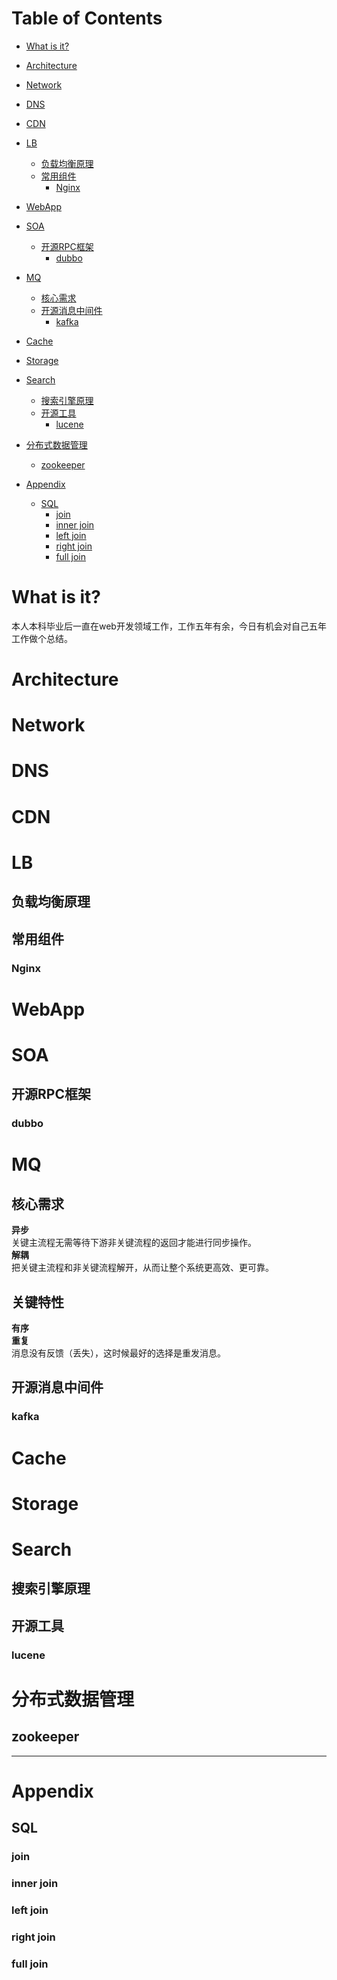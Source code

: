 # Table of Contents
* <a href="#what-is-it">What is it?</a>
* <a href="#architecture">Architecture</a>
* <a href="#network">Network</a>
* <a href="#dns">DNS</a>
* <a href="#cdn">CDN</a>
* <a href="#lb">LB</a>
  * <a href="#负载均衡原理">负载均衡原理</a>
  * <a href="#常用组件">常用组件</a>
    * <a href="#Nginx">Nginx</a>
* <a href="#webapp">WebApp</a>
* <a href="#soa">SOA</a>
  * <a href="#开源rpc框架">开源RPC框架</a>
    * <a href="#dubbo">dubbo</a>
* <a href="#mq">MQ</a>
  * <a href="#核心需求">核心需求</a>
  * <a href="#开源消息中间件">开源消息中间件</a>
    * <a href="#kafka">kafka</a>
* <a href="#cache">Cache</a>
* <a href="#storage">Storage</a>
* <a href="#search">Search</a>
  * <a href="#搜索引擎原理">搜索引擎原理</a>
  * <a href="#开源工具">开源工具</a>
    * <a href="#lucene">lucene</a>
* <a href="#分布式数据管理">分布式数据管理</a>
  * <a href="#zookeeper">zookeeper</a>
    
* <a href="#appendix">Appendix</a>
  * <a href="#sql">SQL</a>
    * <a href="#join">join</a>
    * <a href="#inner-join">inner join</a>
    * <a href="#left-join">left join</a>
    * <a href="#right-join">right join</a>
    * <a href="#full-join">full join</a>
    
# What is it?
本人本科毕业后一直在web开发领域工作，工作五年有余，今日有机会对自己五年工作做个总结。


# Architecture


# Network


# DNS


# CDN


# LB
## 负载均衡原理
## 常用组件
### Nginx

# WebApp


# SOA
## 开源RPC框架
### dubbo

# MQ
## 核心需求
**异步**  
  关键主流程无需等待下游非关键流程的返回才能进行同步操作。  
**解耦**  
  把关键主流程和非关键流程解开，从而让整个系统更高效、更可靠。  

## 关键特性
**有序**  
**重复**  
消息没有反馈（丢失），这时候最好的选择是重发消息。  

## 开源消息中间件
### kafka

# Cache


# Storage


# Search
## 搜索引擎原理
## 开源工具
### lucene

# 分布式数据管理
## zookeeper

------

# Appendix
## SQL
### join
### inner join
### left join
### right join
### full join

